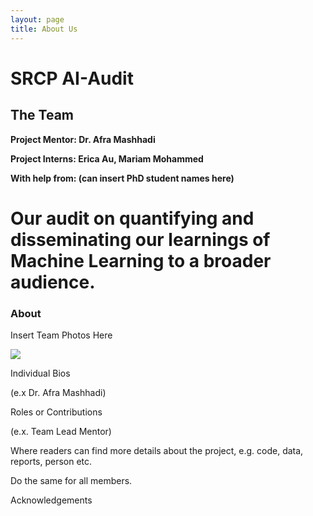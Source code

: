 ```yaml
---
layout: page
title: About Us
---
```


# SRCP AI-Audit

## The Team

**Project Mentor: Dr. Afra Mashhadi**

**Project Interns: Erica Au, Mariam Mohammed**

**With help from: (can insert PhD student names here)**

# Our audit on quantifying and disseminating our learnings of Machine Learning to a broader audience.


### About

Insert Team Photos Here

![](https://media.discordapp.net/attachments/722564512410239067/1282774516191334400/360_F_233462402_Fx1yke4ng4GA8TJikJZoiATrkncvW6Ib.png?ex=66e0945d&is=66df42dd&hm=6f3c0e31197f20f105ffe0edc44fc71c4aa5be7729a47e69d94af01441769b50&=&format=webp&quality=lossless&width=495&height=495)

Individual Bios

(e.x Dr. Afra Mashhadi)

Roles or Contributions

(e.x. Team Lead Mentor)

Where readers can find more details about the project, e.g. code, data, reports, person etc.

Do the same for all members.

Acknowledgements


